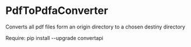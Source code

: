 # PdfToPdfaConverter
Converts all pdf files form an origin directory to a chosen destiny directory 



Require:
pip install --upgrade convertapi
